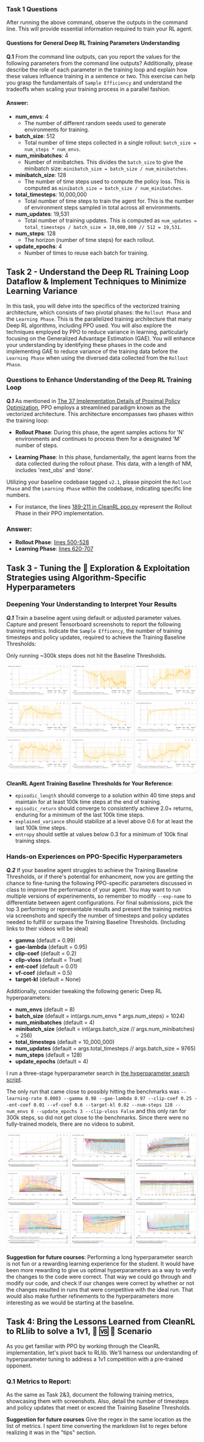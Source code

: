 ### Task 1 Questions
After running the above command, observe the outputs in the command line. This will provide essential information required to train your RL agent.


#### Questions for General Deep RL Training Parameters Understanding
**Q.1** From the command line outputs, can you report the values for the following parameters from the command line outputs? Additionally, please describe the role of each parameter in the training loop and explain how these values influence training in a sentence or two. This exercise can help you grasp the fundamentals of `Sample Efficiency` and understand the tradeoffs when scaling your training process in a parallel fashion.  

#### Answer:

- **num_envs**: 4
  - The number of different random seeds used to generate environments for training.
- **batch_size**: 512
  - Total number of time steps collected in a single rollout: `batch_size = num_steps * num_envs`.
- **num_minibatches**: 4
  - Number of minibatches. This divides the `batch_size` to give the minibatch size: `minibatch_size = batch_size / num_minibatches`.
- **minibatch_size**: 128
  - The number of time steps used to compute the policy loss. This is computed as `minibatch_size = batch_size / num_minibatches`.
- **total_timesteps**: 10,000,000
  - Total number of time steps to train the agent for. This is the number of environment steps sampled in total across all environments.
- **num_updates**: 19,531
  - Total number of training updates. This is computed as `num_updates = total_timesteps / batch_size = 10,000,000 // 512 = 19,531`. 
- **num_steps**: 128
  - The horizon (number of time steps) for each rollout.
- **update_epochs**: 4
  - Number of times to reuse each batch for training. 

## Task 2 - Understand the Deep RL Training Loop Dataflow & Implement Techniques to Minimize Learning Variance

In this task, you will delve into the specifics of the vectorized training architecture, which consists of two pivotal phases: the `Rollout Phase` and the `Learning Phase`. This is the parallelized training architecture that many Deep RL algorithms, including PPO used. You will also explore the techniques employed by PPO to reduce variance in learning, particularly focusing on the Generalized Advantage Estimation (GAE). You will enhance your understanding by identifying these phases in the code and implementing GAE to reduce variance of the training data before the `Learning Phase` when using the diversed data collected from the `Rollout Phase`.

### Questions to Enhance Understanding of the Deep RL Training Loop
***Q.1*** As mentioned in [The 37 Implementation Details of Proximal Policy Optimization](https://iclr-blog-track.github.io/2022/03/25/ppo-implementation-details/), PPO employs a streamlined paradigm known as the vectorized architecture. This architecture encompasses two phases within the training loop:

- **Rollout Phase**: During this phase, the agent samples actions for 'N' environments and continues to process them for a designated 'M' number of steps.

- **Learning Phase**: In this phase, fundamentally, the agent learns from the data collected during the rollout phase. This data, with a length of NM, includes 'next_obs' and 'done'.

Utilizing your baseline codebase tagged `v2.1`, please pinpoint the `Rollout Phase` and the `Learning Phase` within the codebase, indicating specific line numbers. 

* For instance, the lines [189-211 in CleanRL ppo.py](https://github.com/vwxyzjn/cleanrl/blob/master/cleanrl/ppo.py#L189-L211) represent the Rollout Phase in their PPO implementation.  

### Answer:
- **Rollout Phase**: [lines 500-528](multigrid/scripts/train_ppo_cleanrl.py)
- **Learning Phase**: [lines 620-707](multigrid/scripts/train_ppo_cleanrl.py)

## Task 3 - Tuning the 🎲 **Exploration & Exploitation Strategies** using Algorithm-Specific Hyperparameters

### Deepening Your Understanding to Interpret Your Results
***Q.1*** Train a baseline agent using default or adjusted parameter values. Capture and present Tensorboard screenshots to report the following training metrics. Indicate the `Sample Efficency`, the number of training timesteps and policy updates, required to achieve the Training Baseline Thresholds:

Only running ~300k steps does not hit the Baseline Thresholds.

![Baseline metrics](baseline_metrics.png)


**CleanRL Agent Training Baseline Thresholds for Your Reference**:
- `episodic_length` should converge to a solution within 40 time steps and maintain for at least 100k time steps at the end of training.
- `episodic_return` should converge to consistently achieve 2.0+ returns, enduring for a minimum of the last 100k time steps.
- `explained_variance` should stabilize at a level above 0.6 for at least the last 100k time steps.
- `entropy` should settle at values below 0.3 for a minimum of 100k final training steps.

### Hands-on Experiences on PPO-Specific Hyperparameters
***Q.2*** If your baseline agent struggles to achieve the Training Baseline Thresholds, or if there's potential for enhancment, now you are getting the chance to fine-tuning the following PPO-specific parameters discussed in class to improve the performance of your agent. You may want to run multiple versions of experinements, so remember to modify `--exp-name` to differentiate between agent configurations. For final submissions, pick the top 3 performing or representable results and present the training metrics via screenshots and specify the number of timesteps and policy updates needed to fulfill or surpass the Training Baseline Thresholds. (Including links to their videos will be ideal)

- **gamma** (default = 0.99)
- **gae-lambda** (default = 0.95)
- **clip-coef** (default = 0.2)
- **clip-vloss** (default = True)
- **ent-coef** (default = 0.01)
- **vf-coef** (default = 0.5)
- **target-kl** (default = None)

Additionally, consider tweaking the following generic Deep RL hyperparameters:

- **num_envs** (default = 8)
- **batch_size** (default = int(args.num_envs * args.num_steps) = 1024)
- **num_minibatches** (default = 4)
- **minibatch_size** (default = int(args.batch_size // args.num_minibatches) = 256)
- **total_timesteps** (default = 10_000_000)
- **num_updates** (default = args.total_timesteps // args.batch_size = 9765)
- **num_steps** (default = 128)
- **update_epochs** (default = 4)

I run a three-stage hyperparameter search in [the hyperparameter search script](./hyperparameter_search.py).

The only run that came close to possibly hitting the benchmarks was 
`--learning-rate 0.0003 --gamma 0.98 --gae-lambda 0.97 --clip-coef 0.25 --ent-coef 0.01 --vf-coef 0.6 --target-kl 0.02 --num-steps 128 --num_envs 8 --update_epochs 3 --clip-vloss False`
and this only ran for 300k steps, so did not get close to the benchmarks. Since there were no fully-trained models, there are no videos to submit.

![Hyperparameter search](hp_search.png)

**Suggestion for future courses**: Performing a long hyperparameter search is not fun or a rewarding learning experience for the student.
It would have been more rewarding to give us optimal hyperparameters as a way to verify the changes to the code were correct.
That way we could go through and modify our code, and check if our changes were correct by whether or not the changes resulted in runs that were competitive with the ideal run.
That would also make further refinements to the hyperparameters more interesting as we would be starting at the baseline.

## Task 4: Bring the Lessons Learned from CleanRL to RLlib to solve a 1v1, 🤖 🆚 🤖 Scenario 

As you get familiar with PPO by working through the CleanRL implementation, let's pivot back to RLlib. We'll harness our understanding of hyperparameter tuning to address a 1v1 competition with a pre-trained opponent.

### Q.1 Metrics to Report:

As the same as Task 2&3, document the following training metrics, showcasing them with screenshots. Also, detail the number of timesteps and policy updates that meet or exceed the Training Baseline Thresholds.

**Suggestion for future courses** Give the regex in the same location as the list of metrics. I spent time converting the markdown list to regex before realizing it was in the "tips" section.
